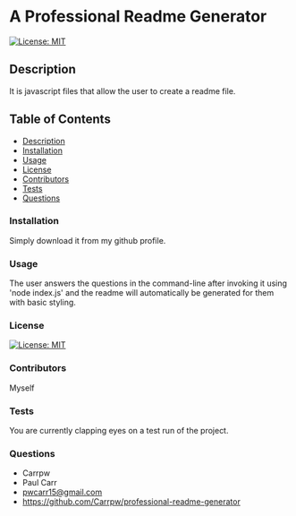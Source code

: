 # A Professional Readme Generator

  [![License: MIT](https://img.shields.io/badge/License-MIT-yellow.svg)](https://opensource.org/licenses/MIT)


  ## Description

  It is javascript files that allow the user to create a readme file.

  ## Table of Contents

  * [Description](#description)
  * [Installation](#installation)
  * [Usage](#usage)
  * [License](#license)
  * [Contributors](#contributors)
  * [Tests](#tests)
  * [Questions](#questions)
  
  ### Installation

  Simply download it from my github profile.

  ### Usage

  The user answers the questions in the command-line after invoking it using 'node index.js' and the readme will automatically be generated for them with basic styling.

  ### License

  [![License: MIT](https://img.shields.io/badge/License-MIT-yellow.svg)](https://opensource.org/licenses/MIT)

  ### Contributors

  Myself

  ### Tests

  You are currently clapping eyes on a test run of the project.

  ### Questions

  * Carrpw
  * Paul Carr
  * pwcarr15@gmail.com
  * https://github.com/Carrpw/professional-readme-generator

  
 